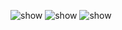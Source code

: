 ![show](https://github.com/CRYBOII/reddit-v2-clone/blob/main/chrome-capture-2022-4-22.gif "show")
![show](https://github.com/CRYBOII/reddit-v2-clone/blob/main/chrome-capture-2022-4-22%20(2).gif "show")
![show](https://github.com/CRYBOII/reddit-v2-clone/blob/main/chrome-capture-2022-4-22%20(1).gif "show")
